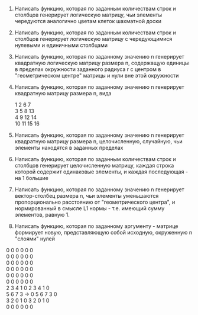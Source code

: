 1. Написать функцию, которая по заданным количествам строк и столбцов генерирует логическую матрицу, чьи элементы чередуются аналогично цветам клеток шахматной доски
2. Написать функцию, которая по заданным количествам строк и столбцов генерирует логическую матрицу с чередующимися нулевыми и единичными столбцами
3. Написать функцию, которая по заданному значению n генерирует квадратную логическую матрицу размера n, содержащую единицы в пределах окружности заданного радиуса r с центром в "геометрическом центре" матрицы и нули вне этой окружности 
4. Написать функцию, которая по заданному значению n генерирует квадратную матрицу размера n, вида

   1 2 6 7  
   3 5 8 13  
   4 9 12 14  
   10 11 15 16  

5. Написать функцию, которая по заданному значению n генерирует квадратную матрицу размера n, целочисленную, случайную, чьи элементы находятся в заданных пределах
6. Написать функцию, которая по заданным количествам строк и столбцов генерирует целочисленную матрицу, каждая строка которой содержит одинаковые элементы, и каждая последующая - на 1 большие
7. Написать функцию, которая по заданному значению n генерирует вектор-столбец размера n, чьи элементы уменьшаются пропорционально расстоянию от "геометрического центра", и нормированный в смысле L1 нормы - т.е. имеющий сумму элементов, равную 1.
8. Написать функцию, которая по заданному аргументу - матрице формирует новую, представляющую собой исходную, окруженную n "слоями" нулей 

  0 0 0 0 0 0  
   0 0 0 0 0 0  
    0 0 0 0 0 0  
     0 0 0 0 0 0  
      0 0 0 0 0 0  
       0 0 0 0 0 0    
  2 3 4 1     0 2 3 4 1 0  
   5 6 7 3 ->  0 5 6 7 3 0  
   3 2 0 1     0 3 2 0 1 0  
               0 0 0 0 0 0  

